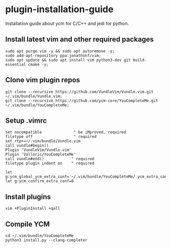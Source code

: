 # plugin-installation-guide
Installation guide about ycm for C/C++ and jedi for python.

## Install latest vim and other required packages

   ```
   sudo apt purge vim -y && sudo apt autoremove -y;
   sudo add-apt-repository ppa:jonathonf/vim;
   sudo apt update && sudo apt install vim python3-dev git build-essential cmake -y;
   ```
   
## Clone vim plugin repos

   ```
   git clone --recursive https://github.com/VundleVim/Vundle.vim.git ~/.vim/bundle/Vundle.vim;
   git clone --recursive https://github.com/ycm-core/YouCompleteMe.git ~/.vim/bundle/YouCompleteMe;
   ```
   
## Setup .vimrc

   ```vim
   set nocompatible              " be iMproved, required
   filetype off                  " required
   set rtp+=~/.vim/bundle/Vundle.vim
   call vundle#begin()
   Plugin 'VundleVim/Vundle.vim'
   Plugin 'Valloric/YouCompleteMe'
   call vundle#end()            " required
   filetype plugin indent on    " required

   let g:ycm_global_ycm_extra_conf='~/.vim/bundle/YouCompleteMe/.ycm_extra_conf.py'
   let g:ycm_confirm_extra_conf=0
   ```

## Install plugins

   ```
   vim +PluginInstall +qall
   ```
   
## Compile YCM
   
   ```
   cd ~/.vim/bundle/YouCompleteMe
   python3 install.py --clang-completer
   ```
